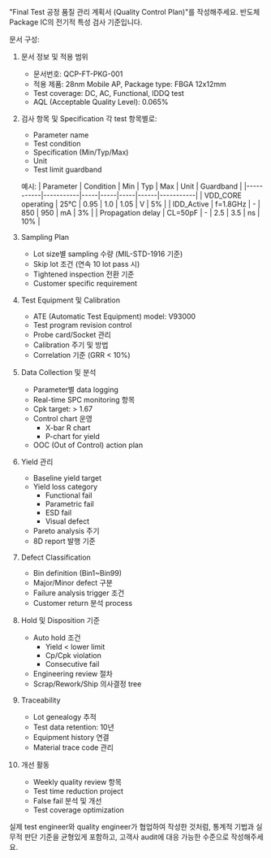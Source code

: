 "Final Test 공정 품질 관리 계획서 (Quality Control Plan)"를 작성해주세요. 반도체 Package IC의 전기적 특성 검사 기준입니다.

문서 구성:
1. 문서 정보 및 적용 범위
   - 문서번호: QCP-FT-PKG-001
   - 적용 제품: 28nm Mobile AP, Package type: FBGA 12x12mm
   - Test coverage: DC, AC, Functional, IDDQ test
   - AQL (Acceptable Quality Level): 0.065%

2. 검사 항목 및 Specification
   각 test 항목별로:
   - Parameter name
   - Test condition
   - Specification (Min/Typ/Max)
   - Unit
   - Test limit guardband

   예시:
   | Parameter | Condition | Min | Typ | Max | Unit | Guardband |
   |-----------|-----------|-----|-----|-----|------|-----------|
   | VDD_CORE operating | 25°C | 0.95 | 1.0 | 1.05 | V | 5% |
   | IDD_Active | f=1.8GHz | - | 850 | 950 | mA | 3% |
   | Propagation delay | CL=50pF | - | 2.5 | 3.5 | ns | 10% |

3. Sampling Plan
   - Lot size별 sampling 수량 (MIL-STD-1916 기준)
   - Skip lot 조건 (연속 10 lot pass 시)
   - Tightened inspection 전환 기준
   - Customer specific requirement

4. Test Equipment 및 Calibration
   - ATE (Automatic Test Equipment) model: V93000
   - Test program revision control
   - Probe card/Socket 관리
   - Calibration 주기 및 방법
   - Correlation 기준 (GRR < 10%)

5. Data Collection 및 분석
   - Parameter별 data logging
   - Real-time SPC monitoring 항목
   - Cpk target: > 1.67
   - Control chart 운영
     * X-bar R chart
     * P-chart for yield
   - OOC (Out of Control) action plan

6. Yield 관리
   - Baseline yield target
   - Yield loss category
     * Functional fail
     * Parametric fail
     * ESD fail
     * Visual defect
   - Pareto analysis 주기
   - 8D report 발행 기준

7. Defect Classification
   - Bin definition (Bin1~Bin99)
   - Major/Minor defect 구분
   - Failure analysis trigger 조건
   - Customer return 분석 process

8. Hold 및 Disposition 기준
   - Auto hold 조건
     * Yield < lower limit
     * Cp/Cpk violation
     * Consecutive fail
   - Engineering review 절차
   - Scrap/Rework/Ship 의사결정 tree

9. Traceability
   - Lot genealogy 추적
   - Test data retention: 10년
   - Equipment history 연결
   - Material trace code 관리

10. 개선 활동
    - Weekly quality review 항목
    - Test time reduction project
    - False fail 분석 및 개선
    - Test coverage optimization

실제 test engineer와 quality engineer가 협업하여 작성한 것처럼, 통계적 기법과 실무적 판단 기준을 균형있게 포함하고, 고객사 audit에 대응 가능한 수준으로 작성해주세요.